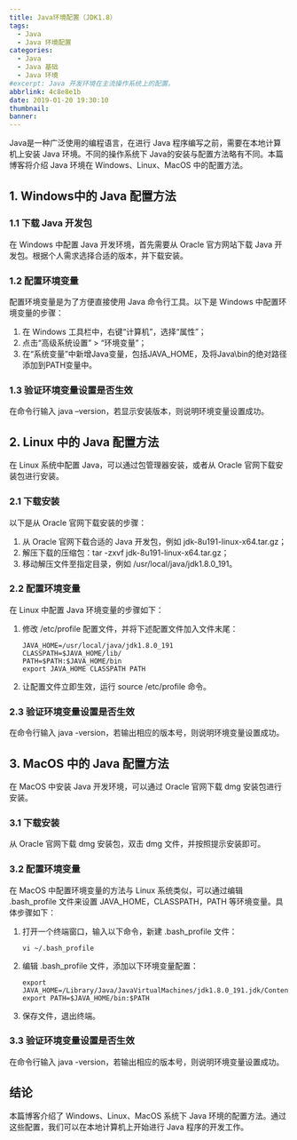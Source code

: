 ```yaml
---
title: Java环境配置（JDK1.8）
tags:
  - Java
  - Java 环境配置
categories:
  - Java
  - Java 基础
  - Java 环境
#excerpt: Java 开发环境在主流操作系统上的配置。
abbrlink: 4c8e8e1b
date: 2019-01-20 19:30:10
thumbnail:
banner:
---
```


Java是一种广泛使用的编程语言，在进行 Java 程序编写之前，需要在本地计算机上安装 Java 环境。不同的操作系统下 Java的安装与配置方法略有不同。本篇博客将介绍 Java 环境在 Windows、Linux、MacOS 中的配置方法。

## 1. Windows中的 Java 配置方法

### 1.1 下载 Java 开发包

在 Windows 中配置 Java 开发环境，首先需要从 Oracle 官方网站下载 Java 开发包。根据个人需求选择合适的版本，并下载安装。

### 1.2 配置环境变量

配置环境变量是为了方便直接使用 Java 命令行工具。以下是 Windows 中配置环境变量的步骤：

1. 在 Windows 工具栏中，右键“计算机”，选择“属性”；
2. 点击“高级系统设置” > “环境变量”；
3. 在“系统变量”中新增Java变量，包括JAVA_HOME，及将Java\bin的绝对路径添加到PATH变量中。

### 1.3 验证环境变量设置是否生效

在命令行输入 java –version，若显示安装版本，则说明环境变量设置成功。

## 2. Linux 中的 Java 配置方法

在 Linux 系统中配置 Java，可以通过包管理器安装，或者从 Oracle 官网下载安装包进行安装。

### 2.1 下载安装

以下是从 Oracle 官网下载安装的步骤：

1. 从 Oracle 官网下载合适的 Java 开发包，例如 jdk-8u191-linux-x64.tar.gz；
2. 解压下载的压缩包：tar -zxvf jdk-8u191-linux-x64.tar.gz；
3. 移动解压文件至指定目录，例如 /usr/local/java/jdk1.8.0_191。

### 2.2 配置环境变量

在 Linux 中配置 Java 环境变量的步骤如下：

1. 修改 /etc/profile 配置文件，并将下述配置文件加入文件末尾：
    ```
   JAVA_HOME=/usr/local/java/jdk1.8.0_191
   CLASSPATH=$JAVA_HOME/lib/
   PATH=$PATH:$JAVA_HOME/bin
   export JAVA_HOME CLASSPATH PATH
   ```
2. 让配置文件立即生效，运行 source /etc/profile 命令。

### 2.3 验证环境变量设置是否生效

在命令行输入 java -version，若输出相应的版本号，则说明环境变量设置成功。

## 3. MacOS 中的 Java 配置方法

在 MacOS 中安装 Java 开发环境，可以通过 Oracle 官网下载 dmg 安装包进行安装。

### 3.1 下载安装

从 Oracle 官网下载 dmg 安装包，双击 dmg 文件，并按照提示安装即可。

### 3.2 配置环境变量

在 MacOS 中配置环境变量的方法与 Linux 系统类似，可以通过编辑 .bash_profile 文件来设置 JAVA_HOME，CLASSPATH，PATH 等环境变量。具体步骤如下：

1. 打开一个终端窗口，输入以下命令，新建 .bash_profile 文件：

   ```shell
   vi ~/.bash_profile
   ```

2. 编辑 .bash_profile 文件，添加以下环境变量配置：

   ```
   export JAVA_HOME=/Library/Java/JavaVirtualMachines/jdk1.8.0_191.jdk/Contents/Home
   export PATH=$JAVA_HOME/bin:$PATH
   ```

3. 保存文件，退出终端。

### 3.3 验证环境变量设置是否生效

在命令行输入 java -version，若输出相应的版本号，则说明环境变量设置成功。

## 结论

本篇博客介绍了 Windows、Linux、MacOS 系统下 Java 环境的配置方法。通过这些配置，我们可以在本地计算机上开始进行 Java 程序的开发工作。
